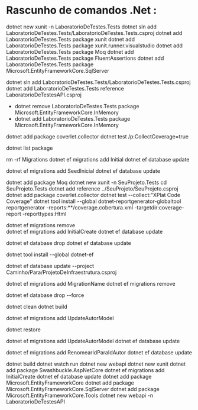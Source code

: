 # Rascunho de comandos .Net :

dotnet new xunit -n LaboratorioDeTestes.Tests
dotnet sln add LaboratorioDeTestes.Tests/LaboratorioDeTestes.Tests.csproj
dotnet add LaboratorioDeTestes.Tests package xunit
dotnet add LaboratorioDeTestes.Tests package xunit.runner.visualstudio
dotnet add LaboratorioDeTestes.Tests package Moq
dotnet add LaboratorioDeTestes.Tests package FluentAssertions
dotnet add LaboratorioDeTestes.Tests package Microsoft.EntityFrameworkCore.SqlServer

dotnet sln add LaboratorioDeTestes.Tests/LaboratorioDeTestes.Tests.csproj
dotnet add LaboratorioDeTestes.Tests reference LaboratorioDeTestesAPI.csproj

* dotnet remove LaboratorioDeTestes.Tests package Microsoft.EntityFrameworkCore.InMemory
* dotnet add LaboratorioDeTestes.Tests package Microsoft.EntityFrameworkCore.InMemory

dotnet add package coverlet.collector
dotnet test /p:CollectCoverage=true

dotnet list package

rm -rf Migrations
dotnet ef migrations add Initial
dotnet ef database update

dotnet ef migrations add SeedInicial
dotnet ef database update

dotnet add package Moq
dotnet new xunit -n SeuProjeto.Tests
cd SeuProjeto.Tests
dotnet add reference ../SeuProjeto/SeuProjeto.csproj
dotnet add package coverlet.collector
dotnet test --collect:"XPlat Code Coverage"
dotnet tool install --global dotnet-reportgenerator-globaltool
reportgenerator -reports:**/coverage.cobertura.xml -targetdir:coverage-report -reporttypes:Html


dotnet ef migrations remove    
dotnet ef migrations add InitialCreate
dotnet ef database update

dotnet ef database drop
dotnet ef database update

dotnet tool install --global dotnet-ef

dotnet ef database update --project Caminho/Para/ProjetoDeInfraestrutura.csproj

dotnet ef migrations add MigrationName
dotnet ef migrations remove

dotnet ef database drop --force

dotnet clean
dotnet build

dotnet ef migrations add UpdateAutorModel

dotnet restore

dotnet ef migrations add UpdateAutorModel
dotnet ef database update

dotnet ef migrations add RenomearIdParaIdAutor
dotnet ef database update

dotnet build
dotnet watch run
dotnet new webapi
dotnet new xunit
dotnet add package Swashbuckle.AspNetCore
dotnet ef migrations add InitialCreate
dotnet ef database update
dotnet add package Microsoft.EntityFrameworkCore
dotnet add package Microsoft.EntityFrameworkCore.SqlServer 
dotnet add package Microsoft.EntityFrameworkCore.Tools
dotnet new webapi -n LaboratorioDeTestesAPI



